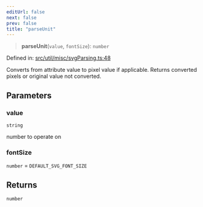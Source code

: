 ```yaml
---
editUrl: false
next: false
prev: false
title: "parseUnit"
---
```


> **parseUnit**(`value`, `fontSize`): `number`

Defined in: [src/util/misc/svgParsing.ts:48](https://github.com/fabricjs/fabric.js/blob/b4f67b1cfd353d0e2763b168e07bce6b67895452/src/util/misc/svgParsing.ts#L48)

Converts from attribute value to pixel value if applicable.
Returns converted pixels or original value not converted.

## Parameters

### value

`string`

number to operate on

### fontSize

`number` = `DEFAULT_SVG_FONT_SIZE`

## Returns

`number`
